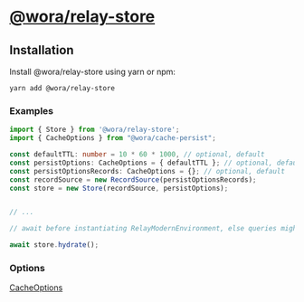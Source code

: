 # [@wora/relay-store](https://github.com/morrys/wora)


## Installation

Install @wora/relay-store using yarn or npm:

```
yarn add @wora/relay-store
```



### Examples

```ts
import { Store } from '@wora/relay-store';
import { CacheOptions } from "@wora/cache-persist";

const defaultTTL: number = 10 * 60 * 1000, // optional, default
const persistOptions: CacheOptions = { defaultTTL }; // optional, default
const persistOptionsRecords: CacheOptions = {}; // optional, default
const recordSource = new RecordSource(persistOptionsRecords);
const store = new Store(recordSource, persistOptions);


// ...

// await before instantiating RelayModernEnvironment, else queries might run before the cache is persisted

await store.hydrate();

```


### Options

[CacheOptions](https://github.com/morrys/wora/blob/master/packages/cache-persist/README.md)
